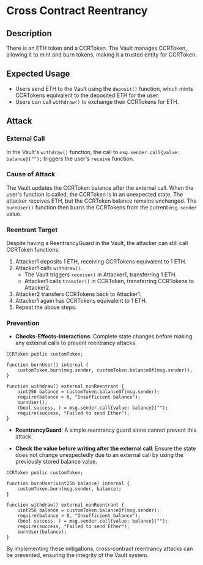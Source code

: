# Cross Contract Reentrancy

## Description

There is an ETH token and a CCRToken. The Vault manages CCRToken, allowing it to mint and burn tokens, making it a trusted entity for CCRToken.

## Expected Usage

- Users send ETH to the Vault using the `deposit()` function, which mints CCRTokens equivalent to the deposited ETH for the user.
- Users can call `withdraw()` to exchange their CCRTokens for ETH.

## Attack

### External Call

In the Vault's `withdraw()` function, the call to `msg.sender.call{value: balance}("");` triggers the user's `receive` function.

### Cause of Attack

The Vault updates the CCRToken balance after the external call. When the user's function is called, the CCRToken is in an unexpected state. The attacker receives ETH, but the CCRToken balance remains unchanged. The `burnUser()` function then burns the CCRTokens from the current `msg.sender` value.

### Reentrant Target

Despite having a ReentrancyGuard in the Vault, the attacker can still call CCRToken functions:

1. Attacker1 deposits 1 ETH, receiving CCRTokens equivalent to 1 ETH.
2. Attacker1 calls `withdraw()`.
    - The Vault triggers `receive()` in Attacker1, transferring 1 ETH.
    - Attacker1 calls `transfer()` in CCRToken, transferring CCRTokens to Attacker2.
3. Attacker2 transfers CCRTokens back to Attacker1.
4. Attacker1 again has CCRTokens equivalent to 1 ETH.
5. Repeat the above steps.

### Prevention

- **Checks-Effects-Interactions**: Complete state changes before making any external calls to prevent reentrancy attacks.

```solidity
CCRToken public customToken;

function burnUser() internal {
    customToken.burn(msg.sender, customToken.balanceOf(msg.sender));
}

function withdraw() external nonReentrant {
    uint256 balance = customToken.balanceOf(msg.sender);
    require(balance > 0, "Insufficient balance");
    burnUser();
    (bool success, ) = msg.sender.call{value: balance}(""); 
    require(success, "Failed to send Ether"); 
}
```

- **ReentrancyGuard**: A simple reentrancy guard alone cannot prevent this attack.

- **Check the value before writing after the external call**: Ensure the state does not change unexpectedly due to an external call by using the previously stored balance value.

```solidity
CCRToken public customToken;

function burnUser(uint256 balance) internal {
    customToken.burn(msg.sender, balance);
}

function withdraw() external nonReentrant {
    uint256 balance = customToken.balanceOf(msg.sender);
    require(balance > 0, "Insufficient balance");
    (bool success, ) = msg.sender.call{value: balance}(""); 
    require(success, "Failed to send Ether"); 
    burnUser(balance);
}
```

By implementing these mitigations, cross-contract reentrancy attacks can be prevented, ensuring the integrity of the Vault system.
